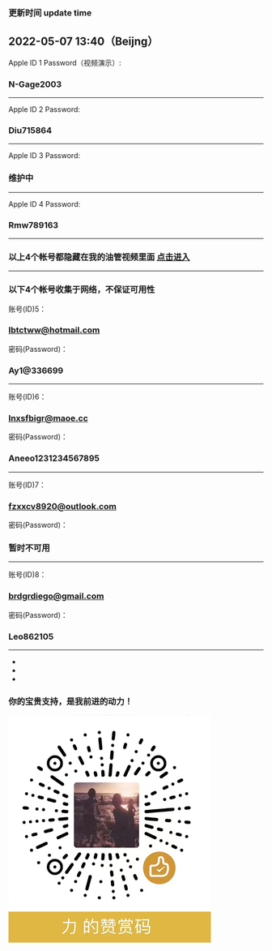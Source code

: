 
### 更新时间 update time
 2022-05-07   13:40（Beijng）
---

Apple ID 1 Password（视频演示）:

### N-Gage2003
---
Apple ID 2 Password:

### Diu715864
---
Apple ID 3 Password:

### 维护中
---
Apple ID 4 Password:

### Rmw789163

---

### 以上4个帐号都隐藏在我的油管视频里面  [点击进入](https://www.youtube.com/channel/UCXPSzwcs0pspPTAI2rcaBgQ "悬停显示")
-------------------------------------------
### 以下4个帐号收集于网络，不保证可用性

账号(ID)5：
### lbtctww@hotmail.com
密码(Password)：
### Ay1@336699
-------------------------------------------
账号(ID)6：
### lnxsfbigr@maoe.cc
密码(Password)：
### Aneeo1231234567895
-------------------------------------------
账号(ID)7：
### fzxxcv8920@outlook.com
密码(Password)：
### 暂时不可用
-------------------------------------------
账号(ID)8：
### brdgrdiego@gmail.com
密码(Password)：
### Leo862105
-------------------------------------------
-
-
-






   ### 你的宝贵支持，是我前进的动力！

![weixin](https://github.com/raoli1986/raoli1986.github.io/blob/main/weixinS.jpg)
